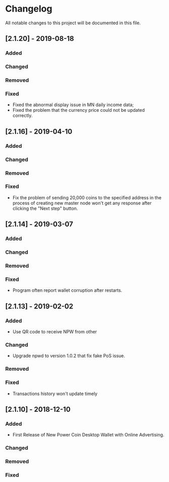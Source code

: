 
# Changelog
All notable changes to this project will be documented in this file.

## [2.1.20] - 2019-08-18

### Added

### Changed

### Removed

### Fixed
- Fixed the abnormal display issue in MN daily income data;
- Fixed the problem that the currency price could not be updated correctly.


## [2.1.16] - 2019-04-10

### Added

### Changed

### Removed

### Fixed
- Fix the problem of sending 20,000 coins to the specified address in the process of creating new master node won't get any response after clicking the "Next step" button.


## [2.1.14] - 2019-03-07

### Added

### Changed

### Removed

### Fixed
- Program often report wallet corruption after restarts.


## [2.1.13] - 2019-02-02

### Added
- Use QR code to receive NPW from other

### Changed
- Upgrade npwd to version 1.0.2 that fix fake PoS issue.

### Removed

### Fixed
- Transactions history won't update timely


## [2.1.10] - 2018-12-10

### Added

- First Release of New Power Coin Desktop Wallet with Online Advertising.

### Changed

### Removed

### Fixed

